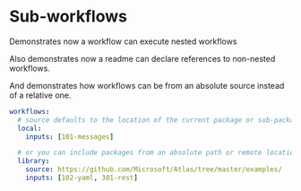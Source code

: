
# Sub-workflows

Demonstrates now a workflow can execute nested workflows

Also demonstrates now a readme can declare references to non-nested workflows.

And demonstrates how workflows can be from an absolute source instead of a relative one.

``` yaml
workflows:
  # source defaults to the location of the current package or sub-package
  local:
    inputs: [101-messages]

  # or you can include packages from an absolute path or remote location 
  library:
    source: https://github.com/Microsoft/Atlas/tree/master/examples/
    inputs: [102-yaml, 301-rest]
```
